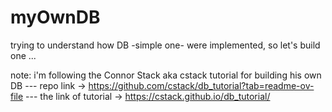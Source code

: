 # myOwnDB
trying to understand how DB -simple one- were implemented, so let's build one ...


note:
i'm following the Connor Stack aka cstack tutorial for building his own DB ---
repo link -> https://github.com/cstack/db_tutorial?tab=readme-ov-file ---
the link of tutorial -> https://cstack.github.io/db_tutorial/
